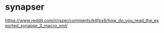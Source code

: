 # synapser

https://www.reddit.com/r/razer/comments/k4fps6/how_do_you_read_the_exported_synapse_3_macro_xml/